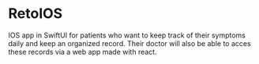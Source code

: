 # RetoIOS
 
IOS app in SwiftUI for patients who want to keep track of their symptoms daily and keep an organized record. Their doctor will also be able to acces these records via a web app made with react.
